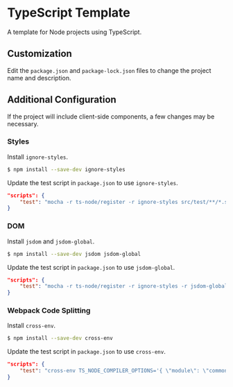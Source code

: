 # TypeScript Template

A template for Node projects using TypeScript.

## Customization

Edit the `package.json` and `package-lock.json` files to change the project name and description.

## Additional Configuration

If the project will include client-side components, a few changes may be necessary.

### Styles

Install `ignore-styles`.

```bash
$ npm install --save-dev ignore-styles
```

Update the test script in `package.json` to use `ignore-styles`.

```json
"scripts": {
    "test": "mocha -r ts-node/register -r ignore-styles src/test/**/*.spec.ts"
}
```

### DOM

Install `jsdom` and `jsdom-global`.

```bash
$ npm install --save-dev jsdom jsdom-global
```

Update the test script in `package.json` to use `jsdom-global`.

```json
"scripts": {
    "test": "mocha -r ts-node/register -r ignore-styles -r jsdom-global/register src/test/**/*.spec.ts"
}
```

### Webpack Code Splitting

Install `cross-env`.

```bash
$ npm install --save-dev cross-env
```

Update the test script in `package.json` to use `cross-env`.

```json
"scripts": {
    "test": "cross-env TS_NODE_COMPILER_OPTIONS='{ \"module\": \"commonjs\" }' mocha -r ts-node/register -r ignore-styles -r jsdom-global/register src/test/**/*.spec.ts"
}
```
